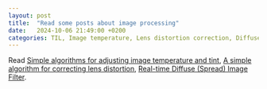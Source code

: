 ```yaml
---
layout: post
title:  "Read some posts about image processing"
date:   2024-10-06 21:49:00 +0200
categories: TIL, Image temperature, Lens distortion correction, Diffuse (Spread) Image Filter
---
```

Read [Simple algorithms for adjusting image temperature and tint](https://tannerhelland.com/2014/07/01/simple-algorithms-adjusting-image-temperature-tint.html), [A simple algorithm for correcting lens distortion](https://tannerhelland.com/2013/02/11/simple-algorithm-correcting-lens-distortion.html), [Real-time Diffuse (Spread) Image Filter](https://tannerhelland.com/2011/07/01/realtime-diffuse-spread-image-filter-vb6.html).
